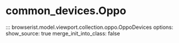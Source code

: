 # common_devices.Oppo

::: browserist.model.viewport.collection.oppo.OppoDevices
    options:
      show_source: true
      merge_init_into_class: false
